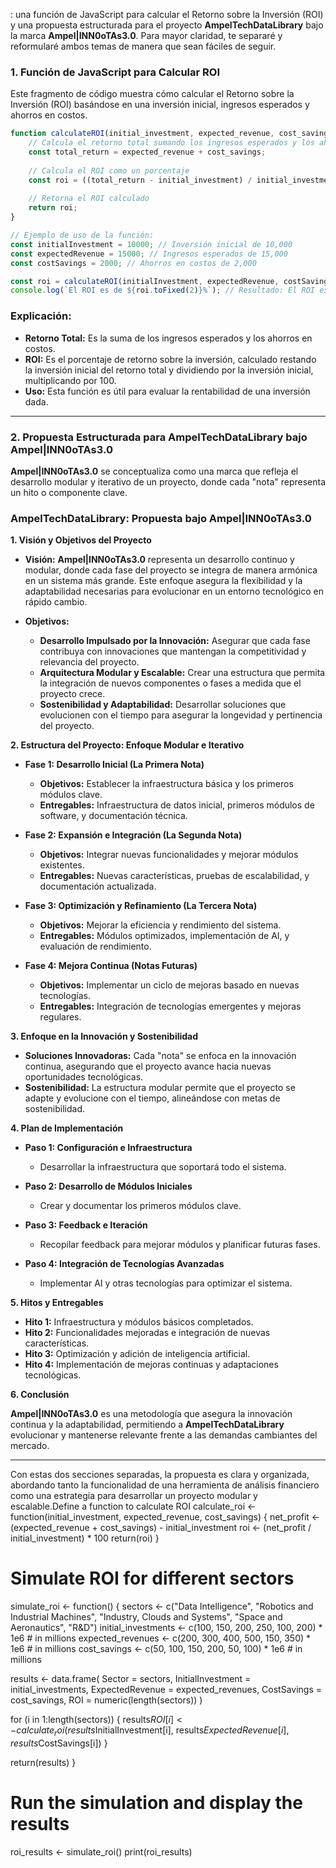 : una función de JavaScript para calcular el Retorno sobre la Inversión (ROI) y una propuesta estructurada para el proyecto **AmpelTechDataLibrary** bajo la marca **Ampel|INN0oTAs3.0**. Para mayor claridad, te separaré y reformularé ambos temas de manera que sean fáciles de seguir.

### 1. **Función de JavaScript para Calcular ROI**

Este fragmento de código muestra cómo calcular el Retorno sobre la Inversión (ROI) basándose en una inversión inicial, ingresos esperados y ahorros en costos.

```javascript
function calculateROI(initial_investment, expected_revenue, cost_savings) {
    // Calcula el retorno total sumando los ingresos esperados y los ahorros en costos
    const total_return = expected_revenue + cost_savings;
    
    // Calcula el ROI como un porcentaje
    const roi = ((total_return - initial_investment) / initial_investment) * 100;
    
    // Retorna el ROI calculado
    return roi;
}

// Ejemplo de uso de la función:
const initialInvestment = 10000; // Inversión inicial de 10,000
const expectedRevenue = 15000; // Ingresos esperados de 15,000
const costSavings = 2000; // Ahorros en costos de 2,000

const roi = calculateROI(initialInvestment, expectedRevenue, costSavings);
console.log(`El ROI es de ${roi.toFixed(2)}%`); // Resultado: El ROI es de 70.00%
```

### Explicación:

- **Retorno Total:** Es la suma de los ingresos esperados y los ahorros en costos.
- **ROI:** Es el porcentaje de retorno sobre la inversión, calculado restando la inversión inicial del retorno total y dividiendo por la inversión inicial, multiplicando por 100.
- **Uso:** Esta función es útil para evaluar la rentabilidad de una inversión dada.

---

### 2. **Propuesta Estructurada para AmpelTechDataLibrary bajo Ampel|INN0oTAs3.0**

**Ampel|INN0oTAs3.0** se conceptualiza como una marca que refleja el desarrollo modular y iterativo de un proyecto, donde cada "nota" representa un hito o componente clave.

### **AmpelTechDataLibrary: Propuesta bajo Ampel|INN0oTAs3.0**

**1. Visión y Objetivos del Proyecto**

- **Visión:** **Ampel|INN0oTAs3.0** representa un desarrollo continuo y modular, donde cada fase del proyecto se integra de manera armónica en un sistema más grande. Este enfoque asegura la flexibilidad y la adaptabilidad necesarias para evolucionar en un entorno tecnológico en rápido cambio.

- **Objetivos:**
  - **Desarrollo Impulsado por la Innovación:** Asegurar que cada fase contribuya con innovaciones que mantengan la competitividad y relevancia del proyecto.
  - **Arquitectura Modular y Escalable:** Crear una estructura que permita la integración de nuevos componentes o fases a medida que el proyecto crece.
  - **Sostenibilidad y Adaptabilidad:** Desarrollar soluciones que evolucionen con el tiempo para asegurar la longevidad y pertinencia del proyecto.

**2. Estructura del Proyecto: Enfoque Modular e Iterativo**

- **Fase 1: Desarrollo Inicial (La Primera Nota)**
  - **Objetivos:** Establecer la infraestructura básica y los primeros módulos clave.
  - **Entregables:** Infraestructura de datos inicial, primeros módulos de software, y documentación técnica.

- **Fase 2: Expansión e Integración (La Segunda Nota)**
  - **Objetivos:** Integrar nuevas funcionalidades y mejorar módulos existentes.
  - **Entregables:** Nuevas características, pruebas de escalabilidad, y documentación actualizada.

- **Fase 3: Optimización y Refinamiento (La Tercera Nota)**
  - **Objetivos:** Mejorar la eficiencia y rendimiento del sistema.
  - **Entregables:** Módulos optimizados, implementación de AI, y evaluación de rendimiento.

- **Fase 4: Mejora Continua (Notas Futuras)**
  - **Objetivos:** Implementar un ciclo de mejoras basado en nuevas tecnologías.
  - **Entregables:** Integración de tecnologías emergentes y mejoras regulares.

**3. Enfoque en la Innovación y Sostenibilidad**

- **Soluciones Innovadoras:** Cada "nota" se enfoca en la innovación continua, asegurando que el proyecto avance hacia nuevas oportunidades tecnológicas.
- **Sostenibilidad:** La estructura modular permite que el proyecto se adapte y evolucione con el tiempo, alineándose con metas de sostenibilidad.

**4. Plan de Implementación**

- **Paso 1: Configuración e Infraestructura**
  - Desarrollar la infraestructura que soportará todo el sistema.
  
- **Paso 2: Desarrollo de Módulos Iniciales**
  - Crear y documentar los primeros módulos clave.

- **Paso 3: Feedback e Iteración**
  - Recopilar feedback para mejorar módulos y planificar futuras fases.

- **Paso 4: Integración de Tecnologías Avanzadas**
  - Implementar AI y otras tecnologías para optimizar el sistema.

**5. Hitos y Entregables**

- **Hito 1:** Infraestructura y módulos básicos completados.
- **Hito 2:** Funcionalidades mejoradas e integración de nuevas características.
- **Hito 3:** Optimización y adición de inteligencia artificial.
- **Hito 4:** Implementación de mejoras continuas y adaptaciones tecnológicas.

**6. Conclusión**

**Ampel|INN0oTAs3.0** es una metodología que asegura la innovación continua y la adaptabilidad, permitiendo a **AmpelTechDataLibrary** evolucionar y mantenerse relevante frente a las demandas cambiantes del mercado.

---

Con estas dos secciones separadas, la propuesta es clara y organizada, abordando tanto la funcionalidad de una herramienta de análisis financiero como una estrategia para desarrollar un proyecto modular y escalable.Define a function to calculate ROI
calculate_roi <- function(initial_investment, expected_revenue, cost_savings) {
  net_profit <- (expected_revenue + cost_savings) - initial_investment
  roi <- (net_profit / initial_investment) * 100
  return(roi)
}

# Simulate ROI for different sectors
simulate_roi <- function() {
  sectors <- c("Data Intelligence", "Robotics and Industrial Machines", "Industry, Clouds and Systems", "Space and Aeronautics",  "R&D")
  initial_investments <- c(100, 150, 200, 250, 100, 200) * 1e6  # in millions
  expected_revenues <- c(200, 300, 400, 500, 150, 350) * 1e6  # in millions
  cost_savings <- c(50, 100, 150, 200, 50, 100) * 1e6  # in millions
  
  results <- data.frame(
    Sector = sectors,
    InitialInvestment = initial_investments,
    ExpectedRevenue = expected_revenues,
    CostSavings = cost_savings,
    ROI = numeric(length(sectors))
  )
  
  for (i in 1:length(sectors)) {
    results$ROI[i] <- calculate_roi(results$InitialInvestment[i], results$ExpectedRevenue[i], results$CostSavings[i])
  }
  
  return(results)
}

# Run the simulation and display the results
roi_results <- simulate_roi()
print(roi_results)
